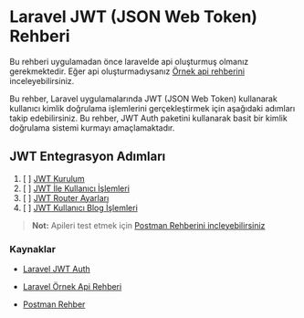 # Laravel JWT (JSON Web Token) Rehberi

Bu rehberi uygulamadan önce laravelde api oluşturmuş olmanız gerekmektedir. Eğer api oluşturmadıysanız [Örnek api rehberini](https://github.com/kaankaltakkiran/Linux_notlarim/blob/main/php_notlarim/notlarim/laravel_api_notlarim/notlarim/blog_api_rehberi.md) inceleyebilirsiniz.

Bu rehber, Laravel uygulamalarında JWT (JSON Web Token) kullanarak kullanıcı kimlik doğrulama işlemlerini gerçekleştirmek için aşağıdaki adımları takip edebilirsiniz. Bu rehber, JWT Auth paketini kullanarak basit bir kimlik doğrulama sistemi kurmayı amaçlamaktadır.

## JWT Entegrasyon Adımları

1. [ ] [JWT Kurulum](https://github.com/kaankaltakkiran/Linux_notlarim/blob/main/php_notlarim/notlarim/laravel_api_notlarim/notlarim/jwt_kurulum.md)
2. [ ] [JWT İle Kullanıcı İşlemleri](https://github.com/kaankaltakkiran/Linux_notlarim/blob/main/php_notlarim/notlarim/laravel_api_notlarim/notlarim/jwt_kullanici.md)
3. [ ] [JWT Router Ayarları](https://github.com/kaankaltakkiran/Linux_notlarim/blob/main/php_notlarim/notlarim/laravel_api_notlarim/notlarim/jwt_router.md)
4. [ ] [JWT Kullanıcı Blog İşlemleri](https://github.com/kaankaltakkiran/Linux_notlarim/blob/main/php_notlarim/notlarim/laravel_api_notlarim/notlarim/jwt_kullanici_blog_.md)

> **Not:** Apileri test etmek için [Postman Rehberini incleyebilirsiniz](https://github.com/kaankaltakkiran/Linux_notlarim/blob/main/php_notlarim/notlarim/laravel_api_notlarim/notlarim/postman_rehberi.md)

### Kaynaklar

- [Laravel JWT Auth](https://laravel-jwt-auth.readthedocs.io/en/latest/laravel-installation/)

- [Laravel Örnek Api Rehberi](https://github.com/kaankaltakkiran/Linux_notlarim/blob/main/php_notlarim/notlarim/laravel_api_notlarim/notlarim/blog_api_rehberi.md)

- [Postman Rehber](https://github.com/kaankaltakkiran/Linux_notlarim/blob/main/php_notlarim/notlarim/laravel_api_notlarim/notlarim/postman_rehberi.md)
